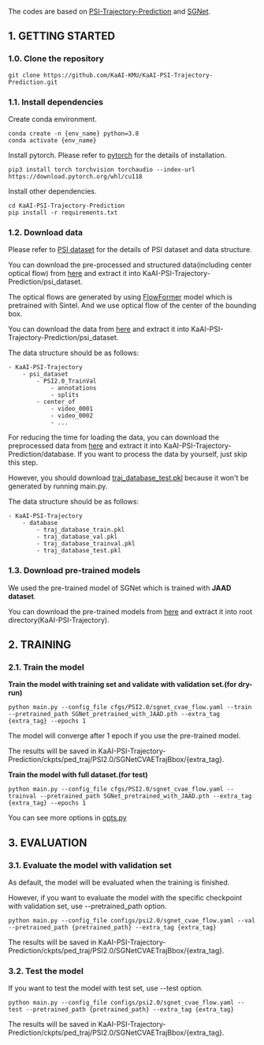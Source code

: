 The codes are based on [PSI-Trajectory-Prediction](https://github.com/PSI-Intention2022/PSI-Trajectory-Prediction) and [SGNet](https://github.com/ChuhuaW/SGNet.pytorch).


## 1. GETTING STARTED
### 1.0. Clone the repository
```buildoutcfg
git clone https://github.com/KaAI-KMU/KaAI-PSI-Trajectory-Prediction.git
```
### 1.1. Install dependencies
Create conda environment.
```buildoutcfg
conda create -n {env_name} python=3.8
conda activate {env_name}
```
Install pytorch. Please refer to [pytorch](https://pytorch.org/get-started/locally/) for the details of installation.
```buildoutcfg
pip3 install torch torchvision torchaudio --index-url https://download.pytorch.org/whl/cu118
```
Install other dependencies.
```buildoutcfg
cd KaAI-PSI-Trajectory-Prediction
pip install -r requirements.txt
```
### 1.2. Download data
Please refer to [PSI dataset](https://github.com/PSI-Intention2022/PSI-Dataset) for the details of PSI dataset and data structure.


You can download the pre-processed and structured data(including center optical flow) from [here](https://drive.google.com/file/d/1-htPL4PB6MXztpO4kLcZXI2wiLU1N6GO/view?usp=drive_link) and extract it into KaAI-PSI-Trajectory-Prediction/psi_dataset.


The optical flows are generated by using [FlowFormer](https://github.com/drinkingcoder/FlowFormer-Official) model which is pretrained with Sintel.
And we use optical flow of the center of the bounding box.


You can download the data from [here](https://drive.google.com/file/d/1rT6fjBrY0k6iXKwV1UBCNd9u0w_aAw86/view?usp=drive_link) and extract it into KaAI-PSI-Trajectory-Prediction/psi_dataset.


The data structure should be as follows:
```buildoutcfg
- KaAI-PSI-Trajectory
    - psi_dataset
        - PSI2.0_TrainVal
            - annotations
            - splits
        - center_of
            - video_0001
            - video_0002
            - ...
```
For reducing the time for loading the data, you can download the preprocessed data from [here](https://drive.google.com/file/d/10yKDUYWkCIzy8QKwZwePsVGbjVaWKtgt/view?usp=drive_link) and extract it into KaAI-PSI-Trajectory-Prediction/database. If you want to process the data by yourself, just skip this step. 


However, you should download [traj_database_test.pkl](https://drive.google.com/file/d/1fbjr6sXOy1opcOoY_c3lod0WrznWKrRG/view?usp=drive_link) because it won't be generated by running main.py.


The data structure should be as follows:
```buildoutcfg
- KaAI-PSI-Trajectory
    - database
        - traj_database_train.pkl
        - traj_database_val.pkl
        - traj_database_trainval.pkl
        - traj_database_test.pkl
```
### 1.3. Download pre-trained models
We used the pre-trained model of SGNet which is trained with **JAAD dataset**.


You can download the pre-trained models from [here](https://drive.google.com/file/d/1ubY39x34jYQtW9BIprPEgenb4ktn7juP/view?usp=drive_link) and extract it into root directory(KaAI-PSI-Trajectory).

## 2. TRAINING
### 2.1. Train the model
**Train the model with training set and validate with validation set.(for dry-run)**


```buildoutcfg
python main.py --config_file cfgs/PSI2.0/sgnet_cvae_flow.yaml --train --pretrained_path SGNet_pretrained_with_JAAD.pth --extra_tag {extra_tag} --epochs 1
```
The model will converge after 1 epoch if you use the pre-trained model.


The results will be saved in KaAI-PSI-Trajectory-Prediction/ckpts/ped_traj/PSI2.0/SGNetCVAETrajBbox/{extra_tag}.

**Train the model with full dataset.(for test)**
```buildoutcfg
python main.py --config_file cfgs/PSI2.0/sgnet_cvae_flow.yaml --trainval --pretrained_path SGNet_pretrained_with_JAAD.pth --extra_tag {extra_tag} --epochs 1
```
You can see more options in [opts.py](https://github.com/KaAI-KMU/KaAI-PSI-Trajectory-Prediction/blob/main/opts.py)
## 3. EVALUATION
### 3.1. Evaluate the model with validation set
As default, the model will be evaluated when the training is finished.


However, if you want to evaluate the model with the specific checkpoint with validation set, use --pretrained_path option.
```buildoutcfg
python main.py --config_file configs/psi2.0/sgnet_cvae_flow.yaml --val --pretrained_path {pretrained_path} --extra_tag {extra_tag}
```
The results will be saved in KaAI-PSI-Trajectory-Prediction/ckpts/ped_traj/PSI2.0/SGNetCVAETrajBbox/{extra_tag}.
### 3.2. Test the model
If you want to test the model with test set, use --test option.
```buildoutcfg
python main.py --config_file configs/psi2.0/sgnet_cvae_flow.yaml --test --pretrained_path {pretrained_path} --extra_tag {extra_tag}
```
The results will be saved in KaAI-PSI-Trajectory-Prediction/ckpts/ped_traj/PSI2.0/SGNetCVAETrajBbox/{extra_tag}.

